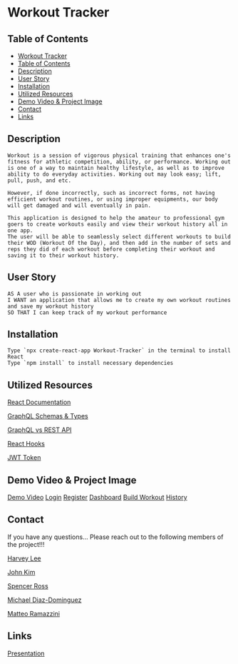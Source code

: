 # Workout Tracker

## Table of Contents
- [Workout Tracker](#workout-tracker)
- [Table of Contents](#table-of-contents)
- [Description](#description)
- [User Story](#user-story)
- [Installation](#installation)
- [Utilized Resources](#utilized-resources)
- [Demo Video & Project Image](#demo-video--project-image)
- [Contact](#contact)
- [Links](#links)

## Description

```
Workout is a session of vigorous physical training that enhances one's fitness for athletic competition, ability, or performance. Working out is one of a way to maintain healthy lifestyle, as well as to improve ability to do everyday activities. Working out may look easy; lift, pull, push, and etc. 

However, if done incorrectly, such as incorrect forms, not having efficient workout routines, or using improper equipments, our body will get damaged and will eventually in pain. 

This application is designed to help the amateur to professional gym goers to create workouts easily and view their workout history all in one app. 
The user will be able to seamlessly select different workouts to build their WOD (Workout Of the Day), and then add in the number of sets and reps they did of each workout before completing their workout and saving it to their workout history. 
```

## User Story

```
AS A user who is passionate in working out
I WANT an application that allows me to create my own workout routines and save my workout history
SO THAT I can keep track of my workout performance
```

## Installation

```
Type `npx create-react-app Workout-Tracker` in the terminal to install React
Type `npm install` to install necessary dependencies
```

## Utilized Resources
[React Documentation](https://reactjs.org/docs/getting-started.html)

[GraphQL Schemas & Types](https://graphql.org/learn/schema/)

[GraphQL vs REST API](https://www.howtographql.com/basics/1-graphql-is-the-better-rest/)

[React Hooks](https://www.freecodecamp.org/news/introduction-to-react-hooks/)

[JWT Token](https://www.geeksforgeeks.org/json-web-token-jwt/)

## Demo Video & Project Image
[Demo Video](https://user-images.githubusercontent.com/106945679/206066459-f3ff8915-c093-4ac0-8918-239d3a9e6a2e.webm)
[Login](https://user-images.githubusercontent.com/106945679/206067119-4d765e7d-605c-4dc7-88ea-b5a59435593e.JPG)
[Register](https://user-images.githubusercontent.com/106945679/206067136-6836c74e-3d33-44d4-af58-6b65e4bc672f.JPG)
[Dashboard](https://user-images.githubusercontent.com/106945679/206067151-cc59f11a-0250-44fc-b22b-59d41ff3b7ec.JPG)
[Build Workout](https://user-images.githubusercontent.com/106945679/206067160-8c743bc2-f4bf-4be3-9a39-623f1917712f.JPG)
[History](https://user-images.githubusercontent.com/106945679/206067174-308e444f-c5d4-44aa-adde-17d8c36fbe25.JPG)

## Contact

If you have any questions... Please reach out to the following members of the project!!!

[Harvey Lee](https://github.com/hhealing123)

[John Kim](https://github.com/Getitdonemin)

[Spencer Ross](https://github.com/spencerjpross)

[Michael Diaz-Dominguez](https://github.com/michaelalexdiaz)

[Matteo Ramazzini](https://github.com/mramazzini)

## Links
[Presentation](https://docs.google.com/presentation/d/1asdS7HM_G4P5M6nCrnM07ltvIPwmdfz1-DbBlyPdmjc/edit#slide=id.g19df55e7cfc_0_130)

